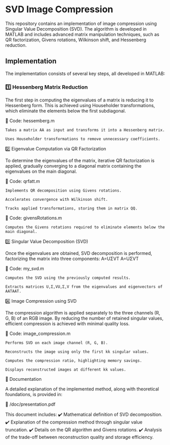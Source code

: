 # SVD Image Compression

This repository contains an implementation of image compression using Singular Value Decomposition (SVD). The algorithm is developed in MATLAB and includes advanced matrix manipulation techniques, such as QR factorization, Givens rotations, Wilkinson shift, and Hessenberg reduction.
## Implementation
The implementation consists of several key steps, all developed in MATLAB:
### 1️⃣ Hessenberg Matrix Reduction

The first step in computing the eigenvalues of a matrix is reducing it to Hessenberg form. This is achieved using Householder transformations, which eliminate the elements below the first subdiagonal.

📌 Code: hessemberg.m

    Takes a matrix AA as input and transforms it into a Hessenberg matrix.

    Uses Householder transformations to remove unnecessary coefficients.

2️⃣ Eigenvalue Computation via QR Factorization

To determine the eigenvalues of the matrix, iterative QR factorization is applied, gradually converging to a diagonal matrix containing the eigenvalues on the main diagonal.

📌 Code: qrfatt.m

    Implements QR decomposition using Givens rotations.

    Accelerates convergence with Wilkinson shift.

    Tracks applied transformations, storing them in matrix QQ.

📌 Code: givensRotations.m

    Computes the Givens rotations required to eliminate elements below the main diagonal.

3️⃣ Singular Value Decomposition (SVD)

Once the eigenvalues are obtained, SVD decomposition is performed, factorizing the matrix into three components:
A=UΣVT
A=UΣVT

📌 Code: my_svd.m

    Computes the SVD using the previously computed results.

    Extracts matrices U,Σ,VU,Σ,V from the eigenvalues and eigenvectors of AATAAT.

4️⃣ Image Compression using SVD

The compression algorithm is applied separately to the three channels (R, G, B) of an RGB image. By reducing the number of retained singular values, efficient compression is achieved with minimal quality loss.

📌 Code: image_compression.m

    Performs SVD on each image channel (R, G, B).

    Reconstructs the image using only the first kk singular values.

    Computes the compression ratio, highlighting memory savings.

    Displays reconstructed images at different kk values.

📄 Documentation

A detailed explanation of the implemented method, along with theoretical foundations, is provided in:

📌 /doc/presentation.pdf

This document includes:
✔️ Mathematical definition of SVD decomposition.
✔️ Explanation of the compression method through singular value truncation.
✔️ Details on the QR algorithm and Givens rotations.
✔️ Analysis of the trade-off between reconstruction quality and storage efficiency.

